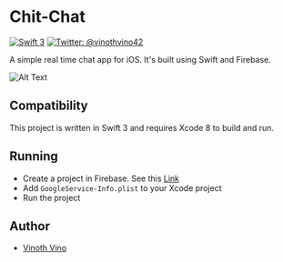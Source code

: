 # Chit-Chat
[![Swift 3](https://img.shields.io/badge/Swift-3.0-orange.svg?style=flat)](https://swift.org)
[![Twitter: @vinothvino42](https://img.shields.io/badge/Contact-Twitter-blue.svg?style=flat)](https://twitter.com/vinothvino42)

A simple real time chat app for iOS. It's built using Swift and Firebase.

![Alt Text](https://github.com/vinothvino42/Chit-Chat/blob/master/Chat%20App%20Gif.gif)

## Compatibility

This project is written in Swift 3 and requires Xcode 8 to build and run.

## Running

  * Create a project in Firebase. See this [Link](https://firebase.google.com/docs/ios/setup)
  * Add ```GoogleService-Info.plist``` to your Xcode project
  * Run the project

## Author

* [Vinoth Vino](https://twitter.com/vinothvino42)